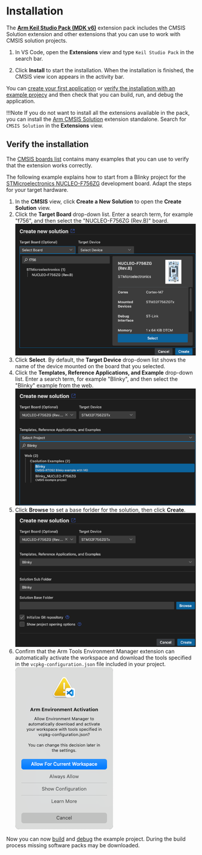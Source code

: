 # Installation

<!-- markdownlint-disable MD036 -->

The [**Arm Keil Studio Pack (MDK v6)**](https://marketplace.visualstudio.com/items?itemName=Arm.keil-studio-pack)
extension pack includes the CMSIS Solution extension and other extensions that you can use to work with CMSIS solution
projects.

1. In VS Code, open the **Extensions** view and type `Keil Studio Pack` in the search bar.

2. Click **Install** to start the installation. When the installation is finished, the CMSIS view icon appears in the
   activity bar.

You can [create your first application](./create_app.md) or
[verify the installation with an example projecy](#verify-the-installation) and then check that you can build, run, and
debug the application.

!!!Note
    If you do not want to install all the extensions available in the pack, you can install the
    [Arm CMSIS Solution](https://marketplace.visualstudio.com/items?itemName=Arm.cmsis-csolution) extension standalone.
    Search for `CMSIS Solution` in the **Extensions** view.

## Verify the installation

The [CMSIS boards list](https://www.keil.arm.com/boards/) contains many examples that you can use to verify that the
extension works correctly.

The following example explains how to start from a Blinky project for the
[STMicroelectronics NUCLEO-F756ZG](https://www.keil.arm.com/boards/stmicroelectronics-nucleo-f756zg-revb-2251244)
development board. Adapt the steps for your target hardware.

1. In the **CMSIS** view, click **Create a New Solution** to open the **Create Solution** view.
2. Click the **Target Board** drop-down list. Enter a search term, for example "f756", and then select the
   "NUCLEO-F756ZG (Rev.B)" board.  
   ![Select the NUCLEO-F756ZG](./images/SelectF756ZG.png)  
3. Click **Select**. By default, the **Target Device** drop-down list shows the name of the device mounted on the board
that you selected.
4. Click the **Templates, Reference Applications, and Example** drop-down list. Enter a search term, for example
   "Blinky", and then select the "Blinky" example from the web.  
   ![Select Blinky example](./images/SelectBlinky.png)
5. Click **Browse** to set a base forlder for the solution, then click **Create**.  
   ![Click Create](./images/SolutionCreate.png)  
6. Confirm that the Arm Tools Environment Manager extension can automatically activate the workspace and download the
   tools specified in the `vcpkg-configuration.json` file included in your project.  
   ![Activate the workspace](./images/activate-environment.png)  

Now you can now [build](./build.md) and [debug](./debug.md) the example project.  During the build process missing
software packs may be downloaded.
